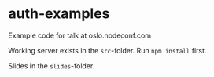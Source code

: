 # auth-examples

Example code for talk at oslo.nodeconf.com

Working server exists in the `src`-folder. Run `npm install` first.

Slides in the `slides`-folder.
